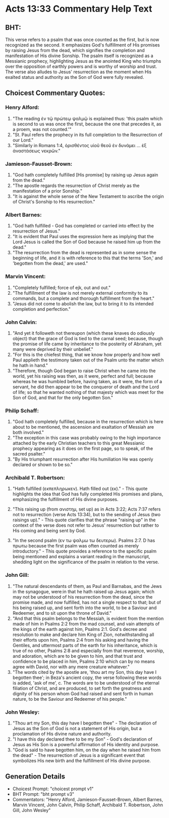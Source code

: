 # Acts 13:33 Commentary Help Text

## BHT:
This verse refers to a psalm that was once counted as the first, but is now recognized as the second. It emphasizes God's fulfillment of His promises by raising Jesus from the dead, which signifies the completion and manifestation of His divine Sonship. The psalm itself is recognized as a Messianic prophecy, highlighting Jesus as the anointed King who triumphs over the opposition of earthly powers and is worthy of worship and trust. The verse also alludes to Jesus' resurrection as the moment when His exalted status and authority as the Son of God were fully revealed.

## Choicest Commentary Quotes:
### Henry Alford:
1. "The reading ἐν τῷ πρώτεῳ ψαλμῷ is explained thus: 'this psalm which is second to us was once the first, because the one that precedes it, as a proem, was not counted.'" 
2. "St. Paul refers the prophecy in its full completion to the Resurrection of our Lord."
3. "Similarly in Romans 1:4, ὁρισθέντος υἱοῦ θεοῦ ἐν δυνάμει … ἑξ ἀναστάσεως νεκρῶν."

### Jamieson-Fausset-Brown:
1. "God hath completely fulfilled [His promise] by raising up Jesus again from the dead."
2. "The apostle regards the resurrection of Christ merely as the manifestation of a prior Sonship."
3. "It is against the whole sense of the New Testament to ascribe the origin of Christ's Sonship to His resurrection."

### Albert Barnes:
1. "God hath fulfilled - God has completed or carried into effect by the resurrection of Jesus."
2. "It is evident that Paul uses the expression here as implying that the Lord Jesus is called the Son of God because he raised him up from the dead."
3. "The resurrection from the dead is represented as in some sense the beginning of life, and it is with reference to this that the terms 'Son,' and 'begotten from the dead,' are used."

### Marvin Vincent:
1. "Completely fulfilled; force of ejk, out and out."
2. "The fulfillment of the law is not merely external conformity to its commands, but a complete and thorough fulfillment from the heart."
3. "Jesus did not come to abolish the law, but to bring it to its intended completion and perfection."

### John Calvin:
1. "And yet it followeth not thereupon (which these knaves do odiously object) that the grace of God is tied to the carnal seed; because, though the promise of life came by inheritance to the posterity of Abraham, yet many were deprived by their unbelief."
2. "For this is the chiefest thing, that we know how properly and how well Paul applieth the testimony taken out of the Psalm unto the matter which he hath in hand."
3. "Therefore, though God began to raise Christ when he came into the world, yet his raising was then, as it were, perfect and full; because whereas he was humbled before, having taken, as it were, the form of a servant, he did then appear to be the conqueror of death and the Lord of life; so that he wanted nothing of that majesty which was meet for the Son of God, and that for the only begotten Son."

### Philip Schaff:
1. "God hath completely fulfilled, because in the resurrection which is here about to be mentioned, the ascension and exaltation of Messiah are both involved."
2. "The exception in this case was probably owing to the high importance attached by the early Christian teachers to this great Messianic prophecy appearing as it does on the first page, so to speak, of the sacred psalter."
3. "By His triumphant resurrection after His humiliation He was openly declared or shown to be so."

### Archibald T. Robertson:
1. "Hath fulfilled (εκπεπληρωκεν). Hath filled out (εκ)." - This quote highlights the idea that God has fully completed His promises and plans, emphasizing the fulfillment of His divine purposes.

2. "This raising up (from ανιστημ, set up) as in Acts 3:22; Acts 7:37 refers not to resurrection (verse Acts 13:34), but to the sending of Jesus (two raisings up)." - This quote clarifies that the phrase "raising up" in the context of the verse does not refer to Jesus' resurrection but rather to His coming and being sent by God.

3. "In the second psalm (εν τω ψαλμω τω δευτερω). Psalms 2:7. D has πρωτω because the first psalm was often counted as merely introductory." - This quote provides a reference to the specific psalm being mentioned and explains a variant reading in the manuscript, shedding light on the significance of the psalm in relation to the verse.

### John Gill:
1. "The natural descendants of them, as Paul and Barnabas, and the Jews in the synagogue, were:in that he hath raised up Jesus again; which may not be understood of his resurrection from the dead, since the promise made, and now fulfilled, has not a single respect to that; but of his being raised up, and sent forth into the world, to be a Saviour and Redeemer, and to sit upon the throne of David."
2. "And that this psalm belongs to the Messiah, is evident from the mention made of him in Psalms 2:2 from the mad counsel, and vain attempts of the kings of the earth against him, Psalms 2:1. God's decree and resolution to make and declare him King of Zion, notwithstanding all their efforts upon him, Psalms 2:4 from his asking and having the Gentiles, and uttermost parts of the earth for his inheritance, which is true of no other, Psalms 2:8 and especially from that reverence, worship, and adoration, which are to be given to him, and that trust and confidence to be placed in him, Psalms 2:10 which can by no means agree with David, nor with any mere creature whatever."
3. "The words cited by the apostle are, 'thou art my Son, this day have I begotten thee'; in Beza's ancient copy, the verse following these words is added, 'ask of me', c. The words are to be understood of the eternal filiation of Christ, and are produced, to set forth the greatness and dignity of his person whom God had raised and sent forth in human nature, to be the Saviour and Redeemer of his people."

### John Wesley:
1. "Thou art my Son, this day have I begotten thee" - The declaration of Jesus as the Son of God is not a statement of His origin, but a proclamation of His divine nature and authority.
2. "I have this day declared thee to be my Son" - God's declaration of Jesus as His Son is a powerful affirmation of His identity and purpose.
3. "God is said to have begotten him, on the day when he raised him from the dead" - The resurrection of Jesus is a significant event that symbolizes His new birth and the fulfillment of His divine purpose.


## Generation Details
- Choicest Prompt: "choicest prompt v1"
- BHT Prompt: "bht prompt v3"
- Commentators: "Henry Alford, Jamieson-Fausset-Brown, Albert Barnes, Marvin Vincent, John Calvin, Philip Schaff, Archibald T. Robertson, John Gill, John Wesley"
